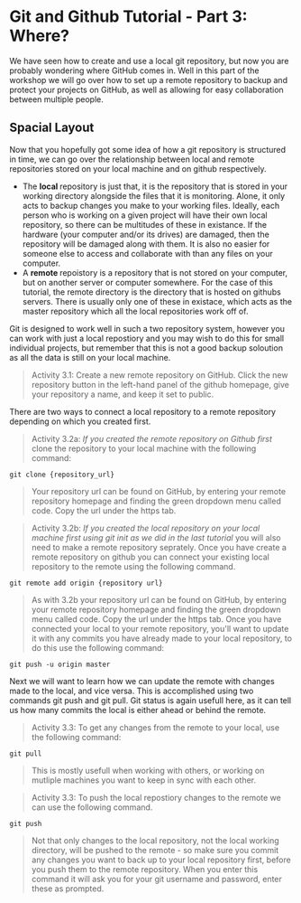 <h1> Git and Github Tutorial - Part 3: Where? </h1>

We have seen how to create and use a local git repository, but now you are probably wondering where GitHub comes in. Well in this part of the workshop we will go over how to set up a remote repository to backup and protect your projects on GitHub, as well as allowing for easy collaboration between multiple people.

<h2> Spacial Layout </h2>

Now that you hopefully got some idea of how a git repository is structured in time, we can go over the relationship between local and remote repositories stored on your local machine and on github respectively.

* The <b> local </b> repository is just that, it is the repository that is stored in your working directory alongside the files that it is monitoring. Alone, it only acts to backup changes you make to your working files. Ideally, each person who is working on a given project will have their own local repository, so there can be multitudes of these in existance. If the hardware (your computer and/or its drives) are damaged, then the repository will be damaged along with them. It is also no easier for someone else to access and collaborate with than any files on your computer.
* A <b> remote </b> repoistory is a repository that is not stored on your computer, but on another server or computer somewhere. For the case of this tutorial, the remote directory is the directory that is hosted on githubs servers. There is usually only one of these in existace, which acts as the master repository which all the local repositories work off of.

Git is designed to work well in such a two repository system, however you can work with just a local repostiory and you may wish to do this for small individual projects, but remember that this is not a good backup soloution as all the data is still on your local machine.

> Activity 3.1: Create a new remote repository on GitHub. Click the new repository button in the left-hand panel of the github homepage, give your repository a name, and keep it set to public.

There are two ways to connect a local repository to a remote repository depending on which you created first.

> Activity 3.2a: *If you created the remote repository on Github first* clone the repository to your local machine with the following command:

    git clone {repository_url}
    
> Your repository url can be found on GitHub, by entering your remote repository homepage and finding the green dropdown menu called code. Copy the url under the https tab.

> Activity 3.2b: *If you created the local repository on your local machine first using git init as we did in the last tutorial* you will also need to make a remote repository seprately. Once you have create a remote repository on github you can connect your existing local repository to the remote using the following command.

    git remote add origin {repository url}

> As with 3.2b your repository url can be found on GitHub, by entering your remote repository homepage and finding the green dropdown menu called code. Copy the url under the https tab. Once you have connected your local to your remote repository, you'll want to update it with any commits you have already made to your local repository, to do this use the following command:

    git push -u origin master

Next we will want to learn how we can update the remote with changes made to the local, and vice versa. This is accomplished using two commands git push and git pull. Git status is again usefull here, as it can tell us how many commits the local is either ahead or behind the remote.

> Activity 3.3: To get any changes from the remote to your local, use the following command:

    git pull

> This is mostly usefull when working with others, or working on mutliple machines you want to keep in sync with each other. 

> Activity 3.3: To push the local repostiory changes to the remote we can use the following command.

    git push

> Not that only changes to the local repository, not the local working directory, will be pushed to the remote - so make sure you commit any changes you want to back up to your local repository first, before you push them to the remote repository. When you enter this command it will ask you for your git username and password, enter these as prompted.
